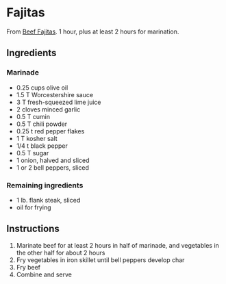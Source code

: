 # Fajitas

From [Beef Fajitas](https://www.thepioneerwoman.com/food-cooking/recipes/a11595/beef-fajitas/). 1 hour, plus at least 2 hours for marination.

## Ingredients

### Marinade

* 0.25 cups olive oil
* 1.5 T Worcestershire sauce
* 3 T fresh-squeezed lime juice
* 2 cloves minced garlic
* 0.5 T cumin
* 0.5 T chili powder
* 0.25 t red pepper flakes
* 1 T kosher salt
* 1/4 t black pepper
* 0.5 T sugar
* 1 onion, halved and sliced
* 1 or 2 bell peppers, sliced

### Remaining ingredients

* 1 lb. flank steak, sliced
* oil for frying

## Instructions

1. Marinate beef for at least 2 hours in half of marinade, and vegetables in the other half for about 2 hours
2. Fry vegetables in iron skillet until bell peppers develop char
3. Fry beef
4. Combine and serve
